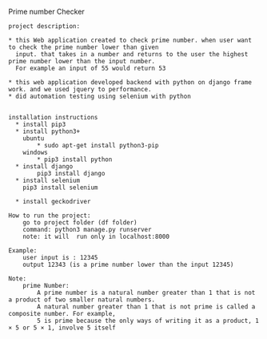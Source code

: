 Prime number Checker
    
    project description:
    
    * this Web application created to check prime number. when user want to check the prime number lower than given 
      input. that takes in a number and returns to the user the highest prime number lower than the input number. 
      For example an input of 55 would return 53
      
    * this web application developed backend with python on django frame work. and we used jquery to performance.
    * did automation testing using selenium with python
      
   
    installation instructions
      * install pip3
      * install python3+
        ubuntu
            * sudo apt-get install python3-pip
        windows
            * pip3 install python
      * install django
            pip3 install django
      * install selenium 
        pip3 install selenium
       
      * install geckodriver 
       
    How to run the project:
        go to project folder (df folder)
        command: python3 manage.py runserver 
        note: it will  run only in localhost:8000        
       
    Example:
        user input is : 12345
        output 12343 (is a prime number lower than the input 12345)
       
    Note:
        prime Number:
            A prime number is a natural number greater than 1 that is not a product of two smaller natural numbers.
            A natural number greater than 1 that is not prime is called a composite number. For example, 
            5 is prime because the only ways of writing it as a product, 1 × 5 or 5 × 1, involve 5 itself
    
        
        
       